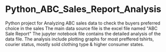 # Python_ABC_Sales_Report_Analysis

Python project for Analyzing ABC sales data to check the buyers preferred choice in the sales
The main data source file is the excel file named "ABC Sale Report"
The jupyter notebook file contains the detailed analysis of the data file.
The analysis include plotting graphs for most preffered tshirts, courier status, mostly sold clothing type & higher consumer states.
